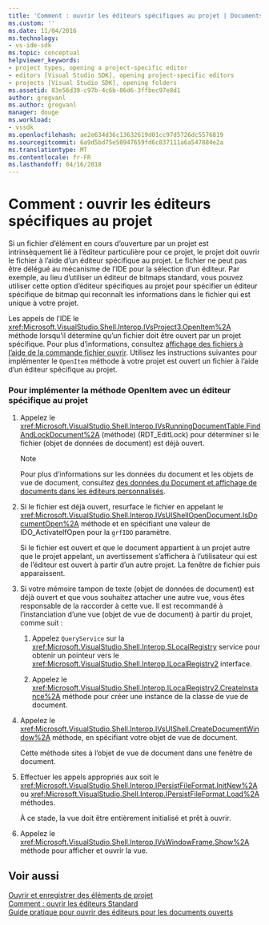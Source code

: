 ```yaml
---
title: 'Comment : ouvrir les éditeurs spécifiques au projet | Documents Microsoft'
ms.custom: ''
ms.date: 11/04/2016
ms.technology:
- vs-ide-sdk
ms.topic: conceptual
helpviewer_keywords:
- project types, opening a project-specific editor
- editors [Visual Studio SDK], opening project-specific editors
- projects [Visual Studio SDK], opening folders
ms.assetid: 83e56d39-c97b-4c6b-86d6-3ffbec97e8d1
author: gregvanl
ms.author: gregvanl
manager: douge
ms.workload:
- vssdk
ms.openlocfilehash: ae2e634d36c13632619d01cc97d5726dc5576819
ms.sourcegitcommit: 6a9d5bd75e50947659fd6c837111a6a547884e2a
ms.translationtype: MT
ms.contentlocale: fr-FR
ms.lasthandoff: 04/16/2018
---
```

# <a name="how-to-open-project-specific-editors"></a>Comment : ouvrir les éditeurs spécifiques au projet
Si un fichier d’élément en cours d’ouverture par un projet est intrinsèquement lié à l’éditeur particulière pour ce projet, le projet doit ouvrir le fichier à l’aide d’un éditeur spécifique au projet. Le fichier ne peut pas être délégué au mécanisme de l’IDE pour la sélection d’un éditeur. Par exemple, au lieu d’utiliser un éditeur de bitmaps standard, vous pouvez utiliser cette option d’éditeur spécifiques au projet pour spécifier un éditeur spécifique de bitmap qui reconnaît les informations dans le fichier qui est unique à votre projet.  
  
 Les appels de l’IDE le <xref:Microsoft.VisualStudio.Shell.Interop.IVsProject3.OpenItem%2A> méthode lorsqu’il détermine qu’un fichier doit être ouvert par un projet spécifique. Pour plus d’informations, consultez [affichage des fichiers à l’aide de la commande fichier ouvrir](../extensibility/internals/displaying-files-by-using-the-open-file-command.md). Utilisez les instructions suivantes pour implémenter le `OpenItem` méthode à votre projet est ouvert un fichier à l’aide d’un éditeur spécifique au projet.  
  
### <a name="to-implement-the-openitem-method-with-a-project-specific-editor"></a>Pour implémenter la méthode OpenItem avec un éditeur spécifique au projet  
  
1.  Appelez le <xref:Microsoft.VisualStudio.Shell.Interop.IVsRunningDocumentTable.FindAndLockDocument%2A> (méthode) (RDT_EditLock) pour déterminer si le fichier (objet de données de document) est déjà ouvert.  
  
    > [!NOTE]
    >  Pour plus d’informations sur les données du document et les objets de vue de document, consultez [des données du Document et affichage de documents dans les éditeurs personnalisés](../extensibility/document-data-and-document-view-in-custom-editors.md).  
  
2.  Si le fichier est déjà ouvert, resurface le fichier en appelant le <xref:Microsoft.VisualStudio.Shell.Interop.IVsUIShellOpenDocument.IsDocumentOpen%2A> méthode et en spécifiant une valeur de IDO_ActivateIfOpen pour la `grfIDO` paramètre.  
  
     Si le fichier est ouvert et que le document appartient à un projet autre que le projet appelant, un avertissement s’affichera à l’utilisateur qui est de l’éditeur est ouvert à partir d’un autre projet. La fenêtre de fichier puis apparaissent.  
  
3.  Si votre mémoire tampon de texte (objet de données de document) est déjà ouvert et que vous souhaitez attacher une autre vue, vous êtes responsable de la raccorder à cette vue. Il est recommandé à l’instanciation d’une vue (objet de vue de document) à partir du projet, comme suit :  
  
    1.  Appelez `QueryService` sur la <xref:Microsoft.VisualStudio.Shell.Interop.SLocalRegistry> service pour obtenir un pointeur vers le <xref:Microsoft.VisualStudio.Shell.Interop.ILocalRegistry2> interface.  
  
    2.  Appelez le <xref:Microsoft.VisualStudio.Shell.Interop.ILocalRegistry2.CreateInstance%2A> méthode pour créer une instance de la classe de vue de document.  
  
4.  Appelez le <xref:Microsoft.VisualStudio.Shell.Interop.IVsUIShell.CreateDocumentWindow%2A> méthode, en spécifiant votre objet de vue de document.  
  
     Cette méthode sites à l’objet de vue de document dans une fenêtre de document.  
  
5.  Effectuer les appels appropriés aux soit le <xref:Microsoft.VisualStudio.Shell.Interop.IPersistFileFormat.InitNew%2A> ou <xref:Microsoft.VisualStudio.Shell.Interop.IPersistFileFormat.Load%2A> méthodes.  
  
     À ce stade, la vue doit être entièrement initialisé et prêt à ouvrir.  
  
6.  Appelez le <xref:Microsoft.VisualStudio.Shell.Interop.IVsWindowFrame.Show%2A> méthode pour afficher et ouvrir la vue.  
  
## <a name="see-also"></a>Voir aussi  
 [Ouvrir et enregistrer des éléments de projet](../extensibility/internals/opening-and-saving-project-items.md)   
 [Comment : ouvrir les éditeurs Standard](../extensibility/how-to-open-standard-editors.md)   
 [Guide pratique pour ouvrir des éditeurs pour les documents ouverts](../extensibility/how-to-open-editors-for-open-documents.md)